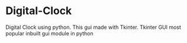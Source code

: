 # Digital-Clock
Digital Clock using python. This gui made with Tkinter. Tkinter GUI most popular inbuilt gui module in python
